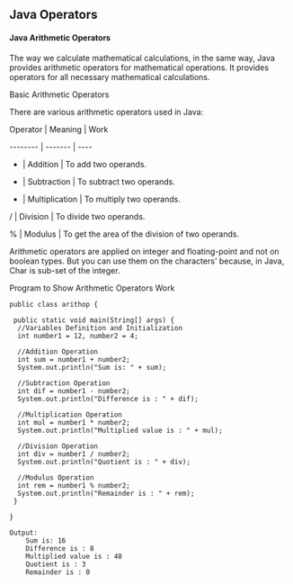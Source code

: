   ## Java Operators



#### Java Arithmetic Operators



The way we calculate mathematical calculations, in the same way, Java provides arithmetic operators for mathematical operations. It provides operators for all necessary mathematical calculations.



Basic Arithmetic Operators

There are various arithmetic operators used in Java:

Operator | Meaning | Work

-------- | ------- | ----

+ | Addition | To add two operands.

- | Subtraction | To subtract two operands.

* | Multiplication | To multiply two operands.

/ | Division | To divide two operands.

% | Modulus | To get the area of the division of two operands.



Arithmetic operators are applied on integer and floating-point and not on boolean types. But you can use them on the characters' because, in Java, Char is sub-set of the integer.



Program to Show Arithmetic Operators Work

	public class arithop {

	 public static void main(String[] args) {
	  //Variables Definition and Initialization
	  int number1 = 12, number2 = 4;

	  //Addition Operation
	  int sum = number1 + number2;
	  System.out.println("Sum is: " + sum);

	  //Subtraction Operation
	  int dif = number1 - number2;
	  System.out.println("Difference is : " + dif);

	  //Multiplication Operation
	  int mul = number1 * number2;
	  System.out.println("Multiplied value is : " + mul);

	  //Division Operation
	  int div = number1 / number2;
	  System.out.println("Quotient is : " + div);

	  //Modulus Operation
	  int rem = number1 % number2;
	  System.out.println("Remainder is : " + rem);
	 }

	}

	Output:
		Sum is: 16
		Difference is : 8
		Multiplied value is : 48
		Quotient is : 3
		Remainder is : 0
    



  
